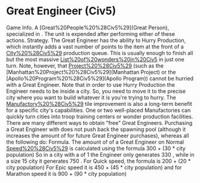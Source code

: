 # Great Engineer (Civ5)

Game Info.
A [Great%20People%20%28Civ5%29](Great Person), specialized in .
The unit is expended after performing either of these actions.
Strategy.
The Great Engineer has the ability to Hurry Production, which instantly adds a vast number of points to the item at the front of a [City%20%28Civ5%29](city's) production queue. This is usually enough to finish all but the most massive [List%20of%20wonders%20in%20Civ5](wonders) in just one turn. Note, however, that [Project%20%28Civ5%29](projects) (such as the [Manhattan%20Project%20%28Civ5%29](Manhattan Project) or the [Apollo%20Program%20%28Civ5%29](Apollo Program)) cannot be hurried with a Great Engineer.
Note that in order to use Hurry Production the Engineer needs to be inside a city. So, you need to move it to the precise city where you want to build whatever it is you're trying to hurry.
The [Manufactory%20%28Civ5%29](Manufactory) tile improvement is also a long-term benefit for a specific city's capabilities. One or two well-placed Manufactories can quickly turn cities into troop training centers or wonder production facilities.
There are many different ways to obtain "free" Great Engineers. Purchasing a Great Engineer with does not push back the spawning pool (although it increases the amount of for future Great Engineer purchases), whereas all the following do:
Formula.
The amount of of a Great Engineer on Normal [Speed%20%28Civ5%29](speed) is calculated using the formula
 300 + (30 * city population)
So in a city with a of 1 the Engineer only generates 330 , while in a size 15 city it generates 750 .
For Quick speed, the formula is
 200 + (20 * city population)
For Epic speed it is
 450 + (45 * city population)
and for Marathon speed it is
 900 + (90 * city population)